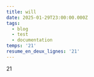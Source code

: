 ```yaml
---
title: will
date: 2025-01-29T23:00:00.000Z
tags:
  - blog
  - test
  - documentation
temps: '21'
resume_en_deux_lignes: '21'
---
```


21
